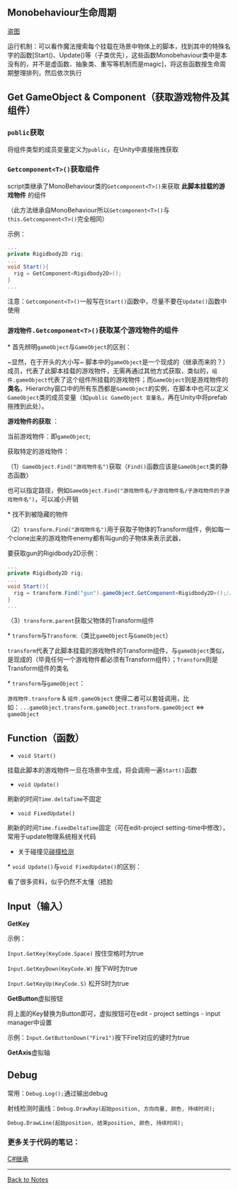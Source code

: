 ## Monobehaviour生命周期 

[盗图](https://upload-images.jianshu.io/upload_images/5408097-dcc261ee317a816e.png?imageMogr2/auto-orient/strip|imageView2/2/w/1029/format/webp) 

运行机制：可以看作魔法搜索每个挂载在场景中物体上的脚本，找到其中的特殊名字的函数\[Start()、Update()等（子类优先），这些函数Monobehaviour类中是本没有的，并不是虚函数、抽象类、重写等机制而是magic\]，将这些函数按生命周期整理排列，然后依次执行 

## Get GameObject & Component（获取游戏物件及其组件） 

### `public`获取 

将组件类型的成员变量定义为`public`，在Unity中直接拖拽获取 

### `Getcomponent<T>()`获取组件 

script类继承了MonoBehaviour类的`Getcomponent<T>()`来获取 **此脚本挂载的游戏物件** 的组件 

（此方法继承自MonoBehaviour所以`Getcomponent<T>()`与`this.Getcomponent<T>()`完全相同）

示例： 

```C#
...
private Rigidbody2D rig;
...
void Start(){
  rig = GetComponent<Rigidbody2D>();
}
...
``` 

注意：`Getcomponent<T>()`一般写在`Start()`函数中，尽量不要在`Update()`函数中使用 

### `游戏物件.Getcomponent<T>()`获取某个游戏物件的组件 

\* 首先辨明`gameObject`与`GameObject`的区别： 

  ~显然，在于开头的大小写~ 脚本中的`gameObject`是一个现成的（继承而来的？）成员，代表了此脚本挂载的游戏物件，无需再通过其他方式获取，类似的，`组件.gameObject`代表了这个组件所挂载的游戏物件；而`GameObject`则是游戏物件的**类名**，Hierarchy窗口中的所有东西都是`GameObject`的实例，在脚本中也可以定义`GameObject`类的成员变量（如`public GameObject 变量名`，再在Unity中将prefab拖拽到此处）。 

 **游戏物件的获取** ： 

当前游戏物件：即`gameObject`; 

获取特定的游戏物件： 

（1）`GameObject.Find("游戏物件名")`获取（`Find()`函数应该是`GameObject`类的静态函数） 

也可以指定路径，例如`GameObject.Find("游戏物件名/子游戏物件名/子游戏物件的子游戏物件名")`，可以减小开销 

\* 找不到被隐藏的物件 

（2）`transform.Find("游戏物件名")`用于获取子物体的Transform组件，例如每一个clone出来的游戏物件enemy都有叫gun的子物体来表示武器， 

要获取gun的Rigidbody2D示例：

```C#
...
private Rigidbody2D rig;
...
void Start(){
  rig = transform.Find("gun").gameObject.GetComponent<Rigidbody2D>();//transform.Find("gun")获取了gun的Transform组件
}
...
``` 

（3）`transform.parent`获取父物体的Transform组件 

 \* `transform`与`Transform`:（类比`gameObject`与`GameObject`）  
 
 `transform`代表了此脚本挂载的游戏物件的Transform组件，与`gameObject`类似，是现成的（毕竟任何一个游戏物件都必须有Transform组件）；`Transform`则是Transform组件的类名
  
 \* `transform`与`gameObject`：
  
`游戏物件.transform` & `组件.gameObject` 使得二者可以套娃调用，比如：`...gameObject.transform.gameObject.transform.gameObject` <=> `gameObject`

## Function（函数） 

- `void Start()` 

挂载此脚本的游戏物件一旦在场景中生成，将会调用一遍`Start()`函数 

- `void Update()` 

刷新的时间`Time.deltaTime`不固定 

- `void FixedUpdate()` 

刷新的时间`Time.fixedDeltaTime`固定（可在edit-project setting-time中修改），常用于update物理系统相关代码 

- 关于碰撞见[碰撞检测](https://github.com/Vincent-zz/Unity/blob/main/NotesAboutCollision.md) 

\* `void Update()`与`void FixedUpdate()`的区别： 

看了很多资料，似乎仍然不太懂（捂脸 

## Input（输入） 

**GetKey** 

示例： 

`Input.GetKey(KeyCode.Space)` 按住空格时为true 

`Input.GetKeyDown(KeyCode.W)` 按下W时为true 

`Input.GetKeyUp(KeyCode.S)` 松开S时为true 

**GetButton**虚拟按钮 

将上面的Key替换为Button即可，虚拟按钮可在edit - project settings - input manager中设置 

示例：`Input.GetButtonDown("Fire1")`按下Fire1对应的键时为true 

**GetAxis**虚拟轴 

## Debug 

常用：`Debug.Log();`通过输出debug 

射线检测时画线：`Debug.DrawRay(起始position, 方向向量, 颜色, 持续时间);` 

`Debug.DrawLine(起始position, 结束position, 颜色, 持续时间);` 

### 更多关于代码的笔记： 

[C#继承](https://github.com/Vincent-zz/Unity/blob/main/AboutC%23Inheritance.md) 

---
[Back to Notes](https://github.com/Vincent-zz/Unity/blob/main/UnityNotes.md)